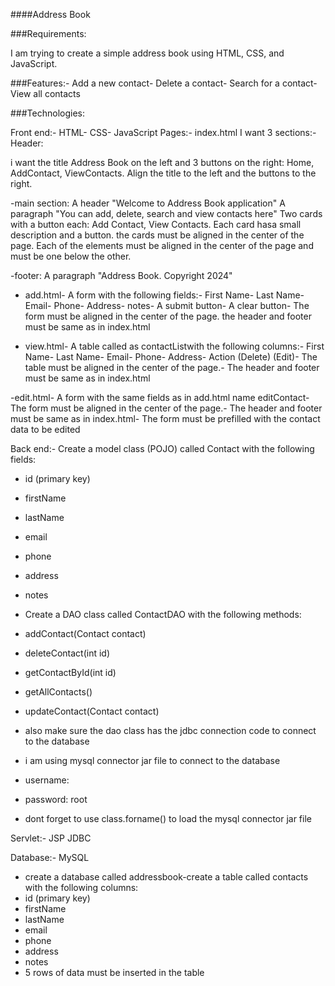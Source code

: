  ####Address Book

 ###Requirements:

 I am trying to create a simple address book using HTML, CSS, and
 JavaScript.

 ###Features:- Add a new contact- Delete a contact- Search for a contact- View all contacts

 ###Technologies:
 
 Front end:- HTML- CSS- JavaScript
 Pages:- index.html
 I want 3 sections:-Header:

 i want the title Address Book on the left and 3 buttons on the right:
 Home, AddContact, ViewContacts. Align the title to the left and the
 buttons to the right.
 
 -main section:
 A header "Welcome to Address Book application"
 A paragraph "You can add, delete, search and view contacts here"
 Two cards with a button each: Add Contact, View Contacts. Each
 card hasa small description and a button. the cards must be aligned in
 the center of the page.
 Each of the elements must be aligned in the center of the page and
 must be
one below the other.

-footer:
 A paragraph "Address Book. Copyright 2024"
 - add.html- A form with the following fields:- First Name- Last Name- Email- Phone- Address- notes- A submit button- A clear button- The form must be aligned in the center of the page.
 the header and footer must be same as in index.html

 - view.html- A table called as contactListwith the following columns:- First Name- Last Name- Email- Phone- Address- Action (Delete) (Edit)- The table must be aligned in the center of the page.- The header and footer must be same as in index.html
 
 -edit.html- A form with the same fields as in add.html name editContact- The form must be aligned in the center of the page.- The header and footer must be same as in index.html- The form must be prefilled with the contact data to be edited


Back end:- 
Create a model class (POJO) called Contact with the following fields: 
- id (primary key)
- firstName
- lastName
- email
- phone
- address
- notes

- Create a DAO class called ContactDAO with the following methods:
- addContact(Contact contact)
- deleteContact(int id)
- getContactById(int id)
- getAllContacts()
- updateContact(Contact contact)
- also make sure the dao class has the jdbc connection code to connect to the database
- i am using mysql connector jar file to connect to the database
- username: 
- password: root
- dont forget to use class.forname() to load the mysql connector jar file

 Servlet:-
   JSP
 JDBC

 Database:- 
 MySQL
 - create a database called addressbook-create a table called contacts with the following columns:
 - id (primary key)
 - firstName
 - lastName
 - email
 - phone
 - address
 - notes
 - 5 rows of data must be inserted in the table 